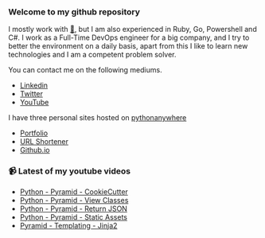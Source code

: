 ### Welcome to my github repository

I mostly work with [:snake:](https://www.python.org/), but I am also experienced in Ruby, Go, Powershell and C#. I work as a Full-Time DevOps engineer for a big company, and I try to better the environment on a daily basis, apart from this I like to learn new technologies and I am a competent problem solver.

You can contact me on the following mediums.
- [Linkedin](https://www.linkedin.com/in/r3ap3rpy)
- [Twitter](https://twitter.com/r3ap3rpy)
- [YouTube](https://www.youtube.com/channel/UC1qkMXH8d2I9DDAtBSeEHqg)

I have three personal sites hosted on [pythonanywhere](https://www.pythonanywhere.com/)
- [Portfolio](http://r3ap3rpy.pythonanywhere.com/)
- [URL Shortener](http://shortenpy.pythonanywhere.com/)
- [Github.io](https://r3ap3rpy.github.io/)

### :video_camera: Latest of my youtube videos
<!-- YOUTUBE:START -->
- [Python - Pyramid - CookieCutter](https://www.youtube.com/watch?v=MwpdLB-Agjg)
- [Python - Pyramid - View Classes](https://www.youtube.com/watch?v=NkryAppNJDU)
- [Python - Pyramid - Return JSON](https://www.youtube.com/watch?v=zSQIH6BT7TI)
- [Python - Pyramid - Static Assets](https://www.youtube.com/watch?v=G0m8OGGSgwM)
- [Pyramid - Templating - Jinja2](https://www.youtube.com/watch?v=kNu7SnLVuyQ)
<!-- YOUTUBE:END -->

